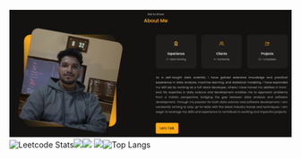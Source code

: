![alt text](https://github.com/nivin77789/calci/blob/main/img.png?raw=true) ![Leetcode Stats](https://leetcard.jacoblin.cool/nivin77789?ext=heatmap)<img src="https://github-readme-streak-stats.herokuapp.com?user=nivin77789&theme=github-dark&hide_border=true&date_format=M%20j%5B%2C%20Y%5D"><img src="https://github-readme-stats.vercel.app/api?username=nivin77789&show_icons=true&theme=github_dark&hide_border=true">
 <img src="https://github-readme-stats.vercel.app/api/top-langs/?username=nivin77789&layout=compact&theme=github_dark&hide_border=true">![Top Langs](https://github-readme-stats.vercel.app/api/top-langs/?username=nivin77789&layout=compact&theme=github_dark&hide_border=true)
